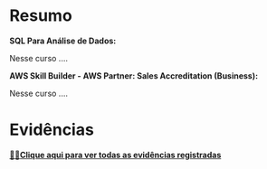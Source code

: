 # Resumo

**SQL Para Análise de Dados:**  

Nesse curso ....

**AWS Skill Builder - AWS Partner: Sales Accreditation (Business):**  

Nesse curso ....

# Evidências

[🕵️‍♂️**Clique aqui para ver todas as evidências registradas** ](/Sprint2/evidencias/)
